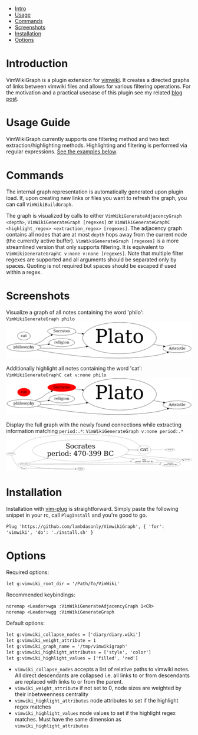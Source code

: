 - [Intro](#introduction)
- [Usage](#usage-guide)
- [Commands](#commands)
- [Screenshots](#screenshots)
- [Installation](#installation)
- [Options](#options)

# Introduction
VimWikiGraph is a plugin extension for [vimwiki](https://github.com/vimwiki/vimwiki). 
It creates a directed graphs of links between vimwiki files and allows for various
filtering operations. For the motivation and a practical usecase of this plugin see
my related [blog post](https://padawansperegrinations.com/2022/06/25/was-socrates-a-cat/).

# Usage Guide
VimWikiGraph currently supports one filtering method and two text extraction/highlighting methods.
Highlighting and filtering is performed via regular expressions. [See the examples below](#screenshots).

# Commands
The internal graph representation is automatically generated upon plugin load. If, upon creating 
new links or files you want to refresh the graph, you can call `VimWikiBuildGraph`.

The graph is visualized by calls to either `VimWikiGenerateAdjacencyGraph <depth>`,
`VimWikiGenerateGraph [regexes]` or `VimWikiGenerateGraphC <highlight_regex> <extraction_regex> [regexes]`.
The adjacency graph contains all nodes that are at most `depth` hops away from the current node (the
currently active buffer). `VimWikiGenerateGraph [regexes]` is a more streamlined version that only supports
filtering. It is equivalent to `VimWikiGenerateGraphC v:none v:none [regexes]`. Note that multiple filter regexes are
supported and all arguments should be separated only by spaces. Quoting is not required but spaces should be
escaped if used within a regex. 

# Screenshots
Visualize a graph of all notes containing the word 'philo': 
`VimWikiGenerateGraph philo`
![basic](screenshots/vimwikigraph2.png)

Additionally highlight all notes containing the word 'cat': 
`VimWikiGenerateGraphC cat v:none philo`
![highlights](screenshots/vimwikigraph3.png)

Display the full graph with the newly found connections while extracting information matching `period:.*`: 
`VimWikiGenerateGraph v:none period:.*`
![extraction](screenshots/vimwikigraph5.png)

# Installation
Installation with [vim-plug](https://github.com/junegunn/vim-plug) is straightforward. 
Simply paste the following snippet in your rc, call `PlugInstall` and you're good to go.
```
Plug 'https://github.com/lambdasonly/VimwikiGraph', { 'for': 'vimwiki', 'do': './install.sh' }
```

# Options
Required options:
```
let g:vimwiki_root_dir = '/Path/To/VimWiki'
```

Recommended keybindings:
```
noremap <Leader>wga :VimWikiGenerateAdjacencyGraph 1<CR>
noremap <Leader>wgg :VimWikiGenerateGraph
```

Default options:
```
let g:vimwiki_collapse_nodes = ['diary/diary.wiki']
let g:vimwiki_weight_attribute = 1
let g:vimwiki_graph_name = '/tmp/vimwikigraph'
let g:vimwiki_highlight_attributes = ['style', 'color']
let g:vimwiki_highlight_values = ['filled', 'red']
```
- `vimwiki_collapse_nodes` accepts a list of relative paths to vimwiki notes. 
  All direct descendants are collapsed i.e. all links to or from descendants 
  are replaced with links to or from the parent.
- `vimwiki_weight_attribute` if not set to 0, node sizes are weighted by their inbetweenness centrality
- `vimwiki_highlight_attributes` node attributes to set if the highlight regex matches
- `vimwiki_highlight_values` node values to set if the highlight regex matches. Must have the same dimension
  as `vimwiki_highlight_attributes`
